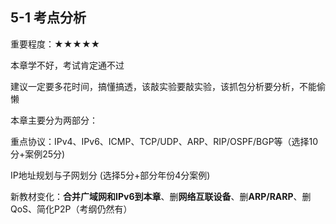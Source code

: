 ## 5-1 考点分析

重要程度：★★★★★

本章学不好，考试肯定通不过

建议一定要多花时间，搞懂搞透，该敲实验要敲实验，该抓包分析要分析，不能偷懒



本章主要分为两部分：

重点协议：IPv4、IPv6、ICMP、TCP/UDP、ARP、RIP/OSPF/BGP等（选择10分+案例25分)

IP地址规划与子网划分 (选择5分+部分年份4分案例)



新教材变化：**合并广域网和IPv6到本章**、删**网络互联设备**、删**ARP/RARP**、删QoS、简化P2P（考纲仍然有）